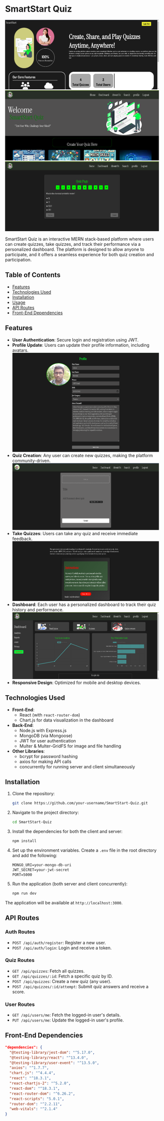 # SmartStart Quiz

![Landing page Screenshot](https://github.com/sahan026/images/blob/main/landing.png)
![home page Screenshot](https://github.com/sahan026/images/blob/main/quiz%20homepage%201.png)
![question page Screenshot](https://github.com/sahan026/images/blob/main/quesions%20page.png)

   
SmartStart Quiz is an interactive MERN stack-based platform where users can create quizzes, take quizzes, and track their performance via a personalized dashboard. The platform is designed to allow anyone to participate, and it offers a seamless experience for both quiz creation and participation.

## Table of Contents

- [Features](#features)
- [Technologies Used](#technologies-used)
- [Installation](#installation)
- [Usage](#usage)
- [API Routes](#api-routes)
- [Front-End Dependencies](#front-end-dependencies)

## Features

- **User Authentication**: Secure login and registration using JWT.
- **Profile Update**: Users can update their profile information, including avatars.
  ![Profile Update Screenshot](https://github.com/sahan026/images/blob/main/quiz%20profile%20update.png) <!-- Add a screenshot of the profile update feature -->
- **Quiz Creation**: Any user can create new quizzes, making the platform community-driven.
  ![Create Quiz Screenshot](https://github.com/sahan026/images/blob/main/create%20quiz.png) <!-- Add a screenshot of the quiz creation page -->
- **Take Quizzes**: Users can take any quiz and receive immediate feedback.
  ![Take Quiz Screenshot](https://github.com/sahan026/images/blob/main/attemp%20quiz.png) <!-- Add a screenshot of the quiz-taking page -->
- **Dashboard**: Each user has a personalized dashboard to track their quiz history and performance.
  ![Dashboard Screenshot](https://github.com/sahan026/images/blob/main/dashboard.png) <!-- Add a screenshot of the dashboard -->
- **Responsive Design**: Optimized for mobile and desktop devices.

## Technologies Used

- **Front-End**: 
  - React (with `react-router-dom`)
  - Chart.js for data visualization in the dashboard
- **Back-End**: 
  - Node.js with Express.js
  - MongoDB (via Mongoose)
  - JWT for user authentication
  - Multer & Multer-GridFS for image and file handling
- **Other Libraries**:
  - bcrypt for password hashing
  - axios for making API calls
  - concurrently for running server and client simultaneously

## Installation

1. Clone the repository:
   ```bash
   git clone https://github.com/your-username/SmartStart-Quiz.git
   ```

2. Navigate to the project directory:
   ```bash
   cd SmartStart-Quiz
   ```

3. Install the dependencies for both the client and server:
   ```bash
   npm install
   ```

4. Set up the environment variables. Create a `.env` file in the root directory and add the following:
   ```env
   MONGO_URI=your-mongo-db-uri
   JWT_SECRET=your-jwt-secret
   PORT=5000
   ```

5. Run the application (both server and client concurrently):
   ```bash
   npm run dev
   ```

The application will be available at `http://localhost:3000`.


## API Routes

### Auth Routes

- `POST /api/auth/register`: Register a new user.
- `POST /api/auth/login`: Login and receive a token.

### Quiz Routes

- `GET /api/quizzes`: Fetch all quizzes.
- `GET /api/quizzes/:id`: Fetch a specific quiz by ID.
- `POST /api/quizzes`: Create a new quiz (any user).
- `POST /api/quizzes/:id/attempt`: Submit quiz answers and receive a score.

### User Routes

- `GET /api/users/me`: Fetch the logged-in user's details.
- `PUT /api/users/me`: Update the logged-in user's profile.

## Front-End Dependencies

```json
"dependencies": {
  "@testing-library/jest-dom": "^5.17.0",
  "@testing-library/react": "^13.4.0",
  "@testing-library/user-event": "^13.5.0",
  "axios": "^1.7.7",
  "chart.js": "^4.4.4",
  "react": "^18.3.1",
  "react-chartjs-2": "^5.2.0",
  "react-dom": "^18.3.1",
  "react-router-dom": "^6.26.2",
  "react-scripts": "5.0.1",
  "router-dom": "^2.2.11",
  "web-vitals": "^2.1.4"
}
```

